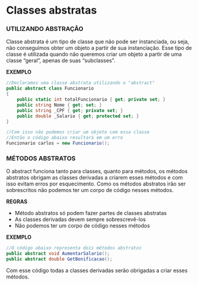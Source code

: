 # Classes abstratas
### UTILIZANDO ABSTRAÇÃO

Classe abstrata é um tipo de classe que não pode ser instanciada, ou seja, não conseguimos obter um objeto a partir de sua instanciação.
Esse tipo de classe é utilizada quando não queremos criar um objeto a partir de uma classe “geral”, apenas de suas “subclasses”.

**EXEMPLO**
```csharp
//Declaramos uma classe abstrata utilizando o "abstract"
public abstract class Funcionario
{
    public static int totalFuncionario { get; private set; }
    public string Nome { get; set; }
    public string _CPF { get; private set; }
    public double _Salario { get; protected set; }
}

//Com isso não podemos criar um objeto com essa classe
//Então o código abaixo resultará em um erro
Funcionario carlos = new Funcionario();
```
### MÉTODOS ABSTRATOS
O abstract funciona tanto para classes, quanto para métodos, os métodos abstratos obrigam as classes derivadas a criarem esses métodos e com isso evitam erros por esquecimento.
Como os métodos abstratos irão ser sobrescritos não podemos ter um corpo de código nesses métodos.

**REGRAS**

- Método abstratos só podem fazer partes de classes abstratas 
- As classes derivadas devem sempre sobrescrevê-los
- Não podemos ter um corpo de código nesses métodos

**EXEMPLO**
```csharp
//O código abaixo representa dois métodos abstratos
public abstract void AumentarSalario();
public abstract double GetBonificacao();
```
Com esse código todas a classes derivadas serão obrigadas a criar esses métodos.
